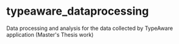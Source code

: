 # typeaware_dataprocessing
Data processing and analysis for the data collected by TypeAware application (Master's Thesis work)
